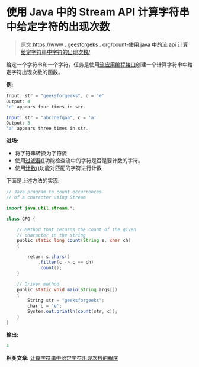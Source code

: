 # 使用 Java 中的 Stream API 计算字符串中给定字符的出现次数

> 原文:[https://www . geesforgeks . org/count-使用 java 中的流 api 计算给定字符串中字符的出现次数/](https://www.geeksforgeeks.org/count-occurrence-of-a-given-character-in-a-string-using-stream-api-in-java/)

给定一个字符串和一个字符，任务是使用[流应用编程接口](https://www.geeksforgeeks.org/stream-in-java/)创建一个计算字符串中给定字符出现次数的函数。

**例:**

```java
Input: str = "geeksforgeeks", c = 'e'
Output: 4
'e' appears four times in str.

Input: str = "abccdefgaa", c = 'a' 
Output: 3
'a' appears three times in str.

```

**进场:**

*   将字符串转换为字符流
*   使用[过滤器()](https://www.geeksforgeeks.org/stream-filter-java-examples/)功能检查流中的字符是否是要计数的字符。
*   使用[计数()](https://www.geeksforgeeks.org/java-util-stream-collectors-counting-method-examples/)功能对匹配的字符进行计数

下面是上述方法的实现:

```java
// Java program to count occurrences
// of a character using Stream

import java.util.stream.*;

class GFG {

    // Method that returns the count of the given
    // character in the string
    public static long count(String s, char ch)
    {

        return s.chars()
            .filter(c -> c == ch)
            .count();
    }

    // Driver method
    public static void main(String args[])
    {
        String str = "geeksforgeeks";
        char c = 'e';
        System.out.println(count(str, c));
    }
}
```

**输出:**

```java
4

```

**相关文章:** [计算字符串中给定字符出现次数的程序](https://www.geeksforgeeks.org/program-count-occurrence-given-character-string/)